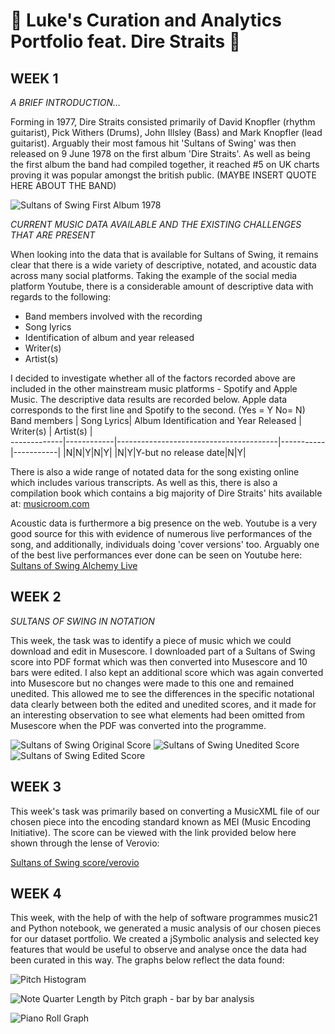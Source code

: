 # :rocket: Luke's Curation and Analytics Portfolio feat. Dire Straits :rocket:
## WEEK 1

*A BRIEF INTRODUCTION...*

Forming in 1977, Dire Straits consisted primarily of David Knopfler (rhythm guitarist), Pick Withers (Drums), John Illsley (Bass) and Mark Knopfler (lead guitarist). Arguably their most famous hit 'Sultans of Swing' was then released on 9 June 1978 on the first album 'Dire Straits'. As well as being the first album the band had compiled together, it reached #5 on UK charts proving it was popular amongst the british public. (MAYBE INSERT QUOTE HERE ABOUT THE BAND)

![Sultans of Swing First Album 1978](https://github.com/LukeH32/MCA-2022/blob/master/dire%20straits%20first%20album%20photo.jpg?raw=true)

*CURRENT MUSIC DATA AVAILABLE AND THE EXISTING CHALLENGES THAT ARE PRESENT*

When looking into the data that is available for Sultans of Swing, it remains clear that there is a wide variety of descriptive, notated, and acoustic data across many social platforms. Taking the example of the social media platform Youtube, there is a considerable amount of descriptive data with regards to the following: 
* Band members involved with the recording 
* Song lyrics 
* Identification of album and year released 
* Writer(s) 
* Artist(s) 

I decided to investigate whether  all of the factors recorded above are included in the other mainstream music platforms - Spotify and Apple Music. The descriptive data results are recorded below. Apple data corresponds to the first line and Spotify to the second.  (Yes = Y   No= N)  
Band members | Song Lyrics| Album Identification and Year Released | Writer(s) | Artist(s) |                                                                           
-------------|------------|----------------------------------------|-----------|-----------| 
|N|N|Y|N|Y|
|N|Y|Y-but no release date|N|Y|



There is also a wide range of notated data for the song existing online which includes various transcripts. As well as this, there is also a compilation book which contains a big majority of Dire Straits' hits available at: [musicroom.com](https://www.musicroom.com/dire-straits-sultans-of-swing-very-best-of-piano-musdg70826)


Acoustic data is furthermore a big presence on the web. Youtube is a very good source for this with evidence of numerous live performances of the song, and additionally, individuals doing 'cover versions' too. Arguably one of the best live performances ever done can be seen on Youtube here: [Sultans of Swing Alchemy Live](https://www.youtube.com/watch?v=8Pa9x9fZBtY)

## WEEK 2

*SULTANS OF SWING IN NOTATION*

This week, the task was to identify a piece of music which we could download and edit in Musescore. I downloaded part of a Sultans of Swing score into PDF format which was then converted into Musescore and 10 bars were edited. I also kept an additional score which was again converted into Musescore but no changes were made to this one and remained unedited. This allowed me to see the differences in the specific notational data clearly between both the edited and unedited scores, and it made for an interesting observation to see what elements had been omitted from Musescore when the PDF was converted into the programme.

![Sultans of Swing Original Score](https://github.com/LukeH32/MCA-2022/blob/master/data/sultans%20of%20swing%20orginal.png)
![Sultans of Swing Unedited Score](https://github.com/LukeH32/MCA-2022/blob/master/data/sultansofswing_unedited.png)
![Sultans of Swing Edited Score](https://github.com/LukeH32/MCA-2022/blob/master/data/Sultans%20of%20Swing%20Edited%20Score%20.png)


## WEEK 3 

This week's task was primarily based on converting a MusicXML file of our chosen piece into the encoding standard known as MEI (Music Encoding Initiative). The score can be viewed with the link provided below here shown through the lense of Verovio:

[Sultans of Swing score/verovio](https://lukeh32.github.io/MCA-2022/verovio.html)


## WEEK 4    

This week, with the help of with the help of software programmes music21 and Python notebook, we generated a music analysis of our chosen pieces for our dataset portfolio. We created a jSymbolic analysis and selected key features that would be useful to observe and analyse once the data had been curated in this way. The graphs below reflect the data found:

![Pitch Histogram](https://github.com/LukeH32/MCA-2022/blob/master/data/Week%204%20Scatter%20plot%20.png) 

![Note Quarter Length by Pitch graph - bar by bar analysis](https://github.com/LukeH32/MCA-2022/blob/master/data/Week%204%20Note%20quarter%20length%20by%20pitch%20.png)

![Piano Roll Graph](https://github.com/LukeH32/MCA-2022/blob/master/data/Week%204%20Graph%20.png)



